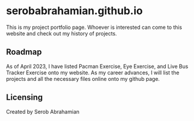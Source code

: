 # serobabrahamian.github.io

This is my project portfolio page. Whoever is interested can come to this website and check out my history of projects. 

## Roadmap
As of April 2023, I have listed Pacman Exercise, Eye Exercise, and Live Bus Tracker Exercise onto my website. As my career advances, I will list the projects and all the
necessary files online onto my github page.

## Licensing
Created by Serob Abrahamian

